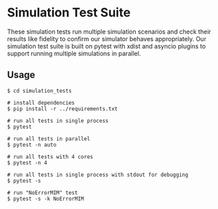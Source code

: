 # Simulation Test Suite

These simulation tests run multiple simulation scenarios and check their results like fidelity to confirm our simulator behaves appropriately. Our simulation test suite is built on pytest with xdist and asyncio plugins to support running multiple simulations in parallel.

## Usage

```
$ cd simulation_tests

# install dependencies
$ pip install -r ../requirements.txt

# run all tests in single process
$ pytest

# run all tests in parallel
$ pytest -n auto

# run all tests with 4 cores
$ pytest -n 4

# run all tests in single process with stdout for debugging
$ pytest -s

# run "NoErrorMIM" test
$ pytest -s -k NoErrorMIM

```
